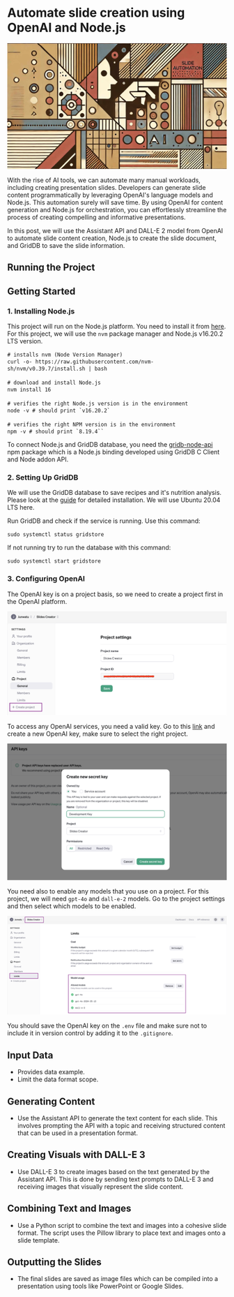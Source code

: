 # Automate slide creation using OpenAI and Node.js

![cover](images/cover.jpg)

With the rise of AI tools, we can automate many manual workloads, including creating presentation slides. Developers can generate slide content programmatically by leveraging OpenAI's language models and Node.js. This automation surely will save time. By using OpenAI for content generation and Node.js for orchestration, you can effortlessly streamline the process of creating compelling and informative presentations.

In this post, we will use the Assistant API and DALL-E 2 model from OpenAI to automate slide content creation, Node.js to create the slide document, and GridDB to save the slide information. 

## Running the Project



## **Getting Started**

### 1. Installing Node.js

This project will run on the Node.js platform. You need to install it from [here](https://nodejs.org/en/download). For this project, we will use the `nvm` package manager and Node.js v16.20.2
LTS version.

```shell
# installs nvm (Node Version Manager)
curl -o- https://raw.githubusercontent.com/nvm-sh/nvm/v0.39.7/install.sh | bash

# download and install Node.js
nvm install 16

# verifies the right Node.js version is in the environment
node -v # should print `v16.20.2`

# verifies the right NPM version is in the environment
npm -v # should print `8.19.4``
```

To connect Node.js and GridDB database, you need the [gridb-node-api](https://github.com/nodejs/node-addon-api) npm package which is a Node.js binding developed using GridDB C Client and Node addon API.

### 2. Setting Up GridDB

We will use the GridDB database to save recipes and it's nutrition analysis. Please look at the [guide](https://docs.griddb.net/latest/gettingstarted/using-apt/#install-with-apt-get) for detailed installation. We will use Ubuntu 20.04 LTS here.

Run GridDB and check if the service is running. Use this command:

```shell
sudo systemctl status gridstore
```

If not running try to run the database with this command:

```shell
sudo systemctl start gridstore
```

### 3. Configuring OpenAI

The OpenAI key is on a project basis, so we need to create a project first in the OpenAI platform.

![create openai project](images/create-openai-project.png)

To access any OpenAI services, you need a valid key. Go to this [link](https://platform.openai.com/api-keys) and create a new OpenAI key, make sure to select the right project.

![create openai key](images/create-api-key.png)

You need also to enable any models that you use on a project. For this project, we will need `gpt-4o` and `dall-e-2` models. Go to the project settings and then select which models to be enabled.

![models](images/models.png)

You should save the OpenAI key on the `.env` file and make sure not to include it in version control by adding it to the `.gitignore`.

## Input Data

- Provides data example.
- Limit the data format scope.

## **Generating Content**

- Use the Assistant API to generate the text content for each slide. This involves prompting the API with a topic and receiving structured content that can be used in a presentation format.

## **Creating Visuals with DALL-E 3**

- Use DALL-E 3 to create images based on the text generated by the Assistant API. This is done by sending text prompts to DALL-E 3 and receiving images that visually represent the slide content.

## **Combining Text and Images**

- Use a Python script to combine the text and images into a cohesive slide format. The script uses the Pillow library to place text and images onto a slide template.

## **Outputting the Slides**

- The final slides are saved as image files which can be compiled into a presentation using tools like PowerPoint or Google Slides.
